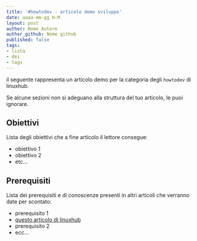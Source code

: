 ```yaml
---
title: '#howtodev - articolo demo sviluppo' 
date: aaaa-mm-gg H:M
layout: post 
author: Nome Autore
author_github: Nome github 
published: false
tags: 
- lista 
- dei 
- tags 
---
```




il seguente rappresenta un articolo demo per la categoria degli `howtodev` di linuxhub. 

Se alcune sezioni non si adeguano alla struttura del tuo articolo, le puoi ignorare.



## Obiettivi

Lista degli obiettivi che a fine articolo il lettore consegue:

- obiettivo 1
- obiettivo 2
- etc...



## Prerequisiti 

Lista dei prerequisiti e di conoscenze presenti in altri articoli che verranno date per scontato: 

- prerequisito 1
- [questo articolo di linuxhub](https://linuxhub.it/)
- prerequisito 2
- ecc...



 



